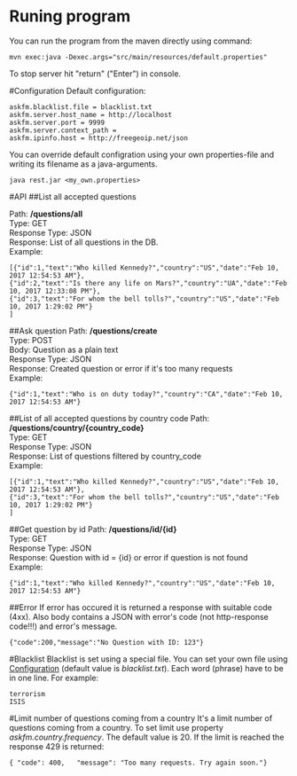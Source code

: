 # Runing program
You can run the program from the maven directly using command:
```
mvn exec:java -Dexec.args="src/main/resources/default.properties"
```
To stop server hit "return" ("Enter") in console.

#Configuration
Default configuration:
```
askfm.blacklist.file = blacklist.txt
askfm.server.host_name = http://localhost
askfm.server.port = 9999
askfm.server.context_path = 
askfm.ipinfo.host = http://freegeoip.net/json
```
You can override default configration using your own properties-file and writing its filename as a java-arguments.
```
java rest.jar <my_own.properties>
```

#API
##List all accepted questions

Path: **/questions/all**<br/>
Type: GET<br/>
Response Type: JSON<br/>
Response: List of all questions in the DB.<br/>
Example:
```
[{"id":1,"text":"Who killed Kennedy?","country":"US","date":"Feb 10, 2017 12:54:53 AM"},
{"id":2,"text":"Is there any life on Mars?","country":"UA","date":"Feb 10, 2017 12:33:08 PM"},
{"id":3,"text":"For whom the bell tolls?","country":"US","date":"Feb 10, 2017 1:29:02 PM"}
]
```
##Ask question
Path: **/questions/create**<br/>
Type: POST<br/>
Body: Question as a plain text<br/>
Response Type: JSON<br/>
Response: Created question or error if it's too many requests<br/>
Example:
```
{"id":1,"text":"Who is on duty today?","country":"CA","date":"Feb 10, 2017 12:54:53 AM"}
```
##List of all accepted questions by country code
Path: **/questions/country/{country_code}**<br/>
Type: GET<br/>
Response Type: JSON<br/>
Response: List of questions filtered by country_code<br/>
Example:
```
[{"id":1,"text":"Who killed Kennedy?","country":"US","date":"Feb 10, 2017 12:54:53 AM"},
{"id":3,"text":"For whom the bell tolls?","country":"US","date":"Feb 10, 2017 1:29:02 PM"}
]
```
##Get question by id
Path: **/questions/id/{id}**<br/>
Type: GET<br/>
Response Type: JSON<br/>
Response: Question with id = {id} or error if question is not found<br/>
Example:
```
{"id":1,"text":"Who killed Kennedy?","country":"US","date":"Feb 10, 2017 12:54:53 AM"}
```
##Error
If error has occured it is returned a response with suitable code (4xx). Also body contains a JSON with error's code (not http-response code!!!) and error's message.
```
{"code":200,"message":"No Question with ID: 123"}
```
#Blacklist
Blacklist is set using a special file. You can set your own file using [Configuration](#configuration) (default value is *blacklist.txt*). Each word (phrase) have to be in one line. For example:
```
terrorism
ISIS
```
#Limit number of questions coming from a country
It's a limit number of questions coming from a country. To set limit use property *askfm.country.frequency*. The default value is 20. If the limit is reached the response 429 is returned:
```
{ "code": 400,   "message": "Too many requests. Try again soon."}
```
